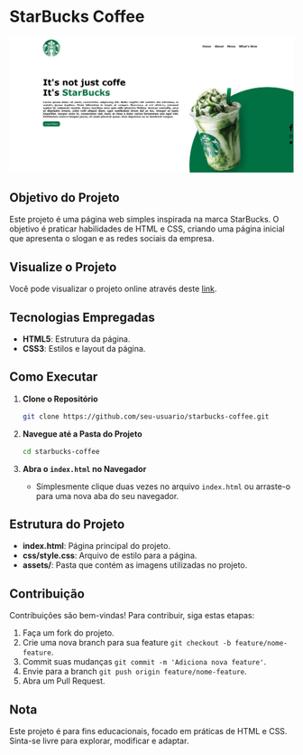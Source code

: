 # StarBucks Coffee

<div align="center">
  <img src="./Star Bucks.png" alt="Star Bucks Banner"/>
</div>

## Objetivo do Projeto

Este projeto é uma página web simples inspirada na marca StarBucks. O objetivo é praticar habilidades de HTML e CSS, criando uma página inicial que apresenta o slogan e as redes sociais da empresa.

## Visualize o Projeto

Você pode visualizar o projeto online através deste [link](https://devandreotti.github.io/starbucks/).

## Tecnologias Empregadas

- **HTML5**: Estrutura da página.
- **CSS3**: Estilos e layout da página.

## Como Executar

1. **Clone o Repositório**
   ```bash
   git clone https://github.com/seu-usuario/starbucks-coffee.git
   ```

2. **Navegue até a Pasta do Projeto**
   ```bash
   cd starbucks-coffee
   ```

3. **Abra o `index.html` no Navegador**
   - Simplesmente clique duas vezes no arquivo `index.html` ou arraste-o para uma nova aba do seu navegador.

## Estrutura do Projeto

- **index.html**: Página principal do projeto.
- **css/style.css**: Arquivo de estilo para a página.
- **assets/**: Pasta que contém as imagens utilizadas no projeto.

## Contribuição

Contribuições são bem-vindas! Para contribuir, siga estas etapas:

1. Faça um fork do projeto.
2. Crie uma nova branch para sua feature `git checkout -b feature/nome-feature`.
3. Commit suas mudanças `git commit -m 'Adiciona nova feature'`.
4. Envie para a branch `git push origin feature/nome-feature`.
5. Abra um Pull Request.

## Nota

Este projeto é para fins educacionais, focado em práticas de HTML e CSS. Sinta-se livre para explorar, modificar e adaptar.
